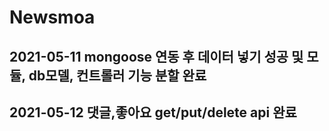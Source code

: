 # Newsmoa

## 2021-05-11 mongoose 연동 후 데이터 넣기 성공 및 모듈, db모델, 컨트롤러 기능 분할 완료

## 2021-05-12 댓글,좋아요 get/put/delete api 완료
